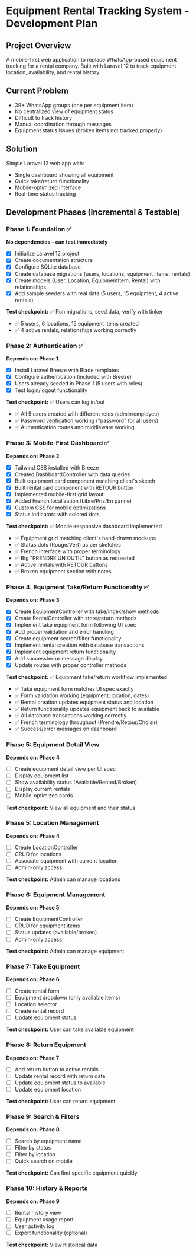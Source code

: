 # Equipment Rental Tracking System - Development Plan

## Project Overview
A mobile-first web application to replace WhatsApp-based equipment tracking for a rental company. Built with Laravel 12 to track equipment location, availability, and rental history.

## Current Problem
- 39+ WhatsApp groups (one per equipment item)
- No centralized view of equipment status
- Difficult to track history
- Manual coordination through messages
- Equipment status issues (broken items not tracked properly)

## Solution
Simple Laravel 12 web app with:
- Single dashboard showing all equipment
- Quick take/return functionality  
- Mobile-optimized interface
- Real-time status tracking

## Development Phases (Incremental & Testable)

### Phase 1: Foundation ✅
**No dependencies - can test immediately**
- [x] Initialize Laravel 12 project
- [x] Create documentation structure
- [x] Configure SQLite database
- [x] Create database migrations (users, locations, equipment_items, rentals)
- [x] Create models (User, Location, EquipmentItem, Rental) with relationships
- [x] Add sample seeders with real data (5 users, 15 equipment, 4 active rentals)

**Test checkpoint:** ✅ Run migrations, seed data, verify with tinker
- ✅ 5 users, 6 locations, 15 equipment items created
- ✅ 4 active rentals, relationships working correctly

### Phase 2: Authentication ✅
**Depends on: Phase 1**
- [x] Install Laravel Breeze with Blade templates
- [x] Configure authentication (included with Breeze)
- [x] Users already seeded in Phase 1 (5 users with roles)
- [x] Test login/logout functionality

**Test checkpoint:** ✅ Users can log in/out
- ✅ All 5 users created with different roles (admin/employee)
- ✅ Password verification working ("password" for all users)
- ✅ Authentication routes and middleware working

### Phase 3: Mobile-First Dashboard ✅
**Depends on: Phase 2**
- [x] Tailwind CSS installed with Breeze
- [x] Created DashboardController with data queries
- [x] Built equipment card component matching client's sketch
- [x] Built rental card component with RETOUR button
- [x] Implemented mobile-first grid layout
- [x] Added French localization (Libre/Pris/En panne)
- [x] Custom CSS for mobile optimizations
- [x] Status indicators with colored dots

**Test checkpoint:** ✅ Mobile-responsive dashboard implemented
- ✅ Equipment grid matching client's hand-drawn mockups
- ✅ Status dots (Rouge/Vert) as per sketches
- ✅ French interface with proper terminology
- ✅ Big "PRENDRE UN OUTIL" button as requested
- ✅ Active rentals with RETOUR buttons
- ✅ Broken equipment section with notes

### Phase 4: Equipment Take/Return Functionality ✅
**Depends on: Phase 3**
- [x] Create EquipmentController with take/index/show methods
- [x] Create RentalController with store/return methods
- [x] Implement take equipment form following UI spec
- [x] Add proper validation and error handling
- [x] Create equipment search/filter functionality
- [x] Implement rental creation with database transactions
- [x] Implement equipment return functionality
- [x] Add success/error message display
- [x] Update routes with proper controller methods

**Test checkpoint:** ✅ Equipment take/return workflow implemented
- ✅ Take equipment form matches UI spec exactly
- ✅ Form validation working (equipment, location, dates)
- ✅ Rental creation updates equipment status and location
- ✅ Return functionality updates equipment back to available
- ✅ All database transactions working correctly
- ✅ French terminology throughout (Prendre/Retour/Choisir)
- ✅ Success/error messages on dashboard

### Phase 5: Equipment Detail View
**Depends on: Phase 4**
- [ ] Create equipment detail view per UI spec
- [ ] Display equipment list
- [ ] Show availability status (Available/Rented/Broken)
- [ ] Display current rentals
- [ ] Mobile-optimized cards

**Test checkpoint:** View all equipment and their status

### Phase 5: Location Management
**Depends on: Phase 4**
- [ ] Create LocationController
- [ ] CRUD for locations
- [ ] Associate equipment with current location
- [ ] Admin-only access

**Test checkpoint:** Admin can manage locations

### Phase 6: Equipment Management
**Depends on: Phase 5**
- [ ] Create EquipmentController
- [ ] CRUD for equipment items
- [ ] Status updates (available/broken)
- [ ] Admin-only access

**Test checkpoint:** Admin can manage equipment

### Phase 7: Take Equipment
**Depends on: Phase 6**
- [ ] Create rental form
- [ ] Equipment dropdown (only available items)
- [ ] Location selector
- [ ] Create rental record
- [ ] Update equipment status

**Test checkpoint:** User can take available equipment

### Phase 8: Return Equipment
**Depends on: Phase 7**
- [ ] Add return button to active rentals
- [ ] Update rental record with return date
- [ ] Update equipment status to available
- [ ] Update equipment location

**Test checkpoint:** User can return equipment

### Phase 9: Search & Filters
**Depends on: Phase 8**
- [ ] Search by equipment name
- [ ] Filter by status
- [ ] Filter by location
- [ ] Quick search on mobile

**Test checkpoint:** Can find specific equipment quickly

### Phase 10: History & Reports
**Depends on: Phase 9**
- [ ] Rental history view
- [ ] Equipment usage report
- [ ] User activity log
- [ ] Export functionality (optional)

**Test checkpoint:** View historical data